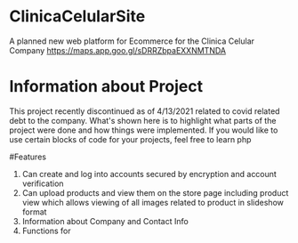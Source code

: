 # ClinicaCelularSite
A planned new web platform for Ecommerce for the Clinica Celular Company https://maps.app.goo.gl/sDRRZbpaEXXNMTNDA

# Information about Project
This project recently discontinued as of 4/13/2021 related to covid related debt to the company. What's shown here is to highlight what parts of the project were done and how things were implemented. If you would like to use certain blocks of code for your projects, feel free to learn php

#Features
1. Can create and log into accounts secured by encryption and account verification
2. Can upload products and view them on the store page including product view which allows viewing of all images related to product in slideshow format
3. Information about Company and Contact Info
4. Functions for 
